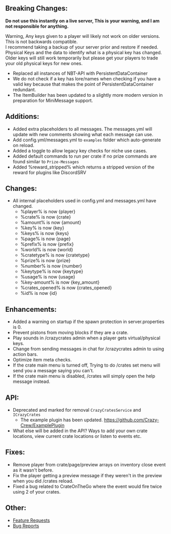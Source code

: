 ## Breaking Changes:
**Do not use this instantly on a live server, This is your warning, and I am not responsible for anything.**

Warning, Any keys given to a player will likely not work on older versions. This is not backwards compatible.<br>
I recommend taking a backup of your server prior and restore if needed.<br>
Physical Keys and the data to identify what is a physical key has changed.<br>
Older keys will still work temporarily but please get your players to trade your old physical keys for new ones.

* Replaced all instances of NBT-API with PersistentDataContainer
* We do not check if a key has lore/names when checking if you have a valid key because that makes the point of PersistentDataContainer redundant.
* The ItemBuilder has been updated to a slightly more modern version in preparation for MiniMessage support.

## Additions:
* Added extra placeholders to all messages. The messages.yml will update with new comments showing what each message can use.
* Add config.yml/messages.yml to `examples` folder which auto-generate on reload.
* Added a toggle to allow legacy key checks for niche use cases.
* Added default commands to run per crate if no prize commands are found similar to `Prize-Messages`
* Added %reward_stripped% which returns a stripped version of the reward for plugins like DiscordSRV

## Changes:
* All internal placeholders used in config.yml and messages.yml have changed.
  * %player% is now {player}
  * %crate% is now {crate}
  * %amount% is now {amount}
  * %key% is now {key}
  * %keys% is now {keys}
  * %page% is now {page}
  * %prefix% is now {prefix}
  * %world% is now {world}
  * %cratetype% is now {cratetype}
  * %prize% is now {prize}
  * %number% is now {number}
  * %keytype% is now {keytype}
  * %usage% is now {usage}
  * %key-amount% is now {key_amount}
  * %crates_opened% is now {crates_opened}
  * %id% is now {id}

## Enhancements:
* Added a warning on startup if the spawn protection in server.properties is 0.
* Prevent pistons from moving blocks if they are a crate.
* Play sounds in /crazycrates admin when a player gets virtual/physical keys.
* Change from sending messages in chat for /crazycrates admin to using action bars.
* Optimize item meta checks.
* If the crate main menu is turned off, Trying to do /crates set menu will send you a message saying you can't.
* If the crate main menu is disabled, /crates will simply open the help message instead.

## API:
* Deprecated and marked for removal `CrazyCratesService` and `ICrazyCrates`
  * The example plugin has been updated. https://github.com/Crazy-Crew/ExamplePlugin
* What else will be added in the API? Ways to add your own crate locations, view current crate locations or listen to events etc.

## Fixes:
* Remove player from crate/page/preview arrays on inventory close event as it wasn't before.
* Fix the player getting a preview message if they weren't in the preview when you did /crates reload.
* Fixed a bug related to CrateOnTheGo where the event would fire twice using 2 of your crates.

## Other:
* [Feature Requests](https://github.com/Crazy-Crew/CrazyCrates/issues)
* [Bug Reports](https://github.com/Crazy-Crew/CrazyCrates/issues)